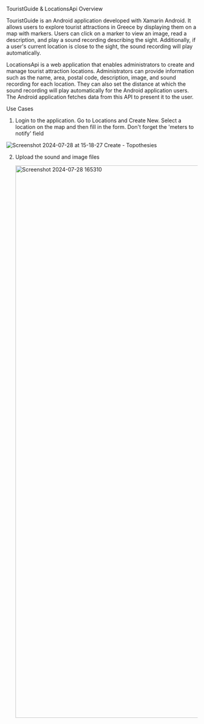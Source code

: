 TouristGuide & LocationsApi Overview

TouristGuide is an Android application developed with Xamarin Android. It allows users to explore tourist attractions in Greece by displaying them on a map with markers. Users can click on a marker to view an image, read a description, and play a sound recording describing the sight. Additionally, if a user's current location is close to the sight, the sound recording will play automatically.


LocationsApi is a web application that enables administrators to create and manage tourist attraction locations. Administrators can provide information such as the name, area, postal code, description, image, and sound recording for each location. They can also set the distance at which the sound recording will play automatically for the Android application users. The Android application fetches data from this API to present it to the user.

Use Cases

1. Login to the application. Go to Locations and Create New. Select a location on the map and then fill in the form. Don't forget the 'meters to notify' field

![Screenshot 2024-07-28 at 15-18-27 Create - Topothesies](https://github.com/user-attachments/assets/77bfb350-9bb3-4bd4-983a-33aa4fc5cf6f)

2. Upload the sound and image files

   <img width="1454" alt="Screenshot 2024-07-28 165310" src="https://github.com/user-attachments/assets/a4fa2217-fb9d-46c4-9c01-8776ec89c281">
